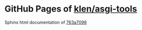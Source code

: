 GitHub Pages of [klen/asgi-tools](https://github.com/klen/asgi-tools.git)
===
Sphinx html documentation of [763a7098](https://github.com/klen/asgi-tools/tree/763a7098840e2cbc616f532f23cb4c87bfdcd391)
